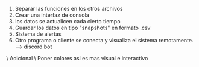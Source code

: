 1. Separar las funciones en los otros archivos
2. Crear una interfaz de consola
3. los datos se actualicen cada cierto tiempo
4. Guardar los datos en tipo "snapshots" en formato .csv
5. Sistema de alertas
6. Otro programa o cliente se conecta y visualiza el sistema remotamente. --> discord bot

\\ Adicional \\
Poner colores asi es mas visual e interactivo